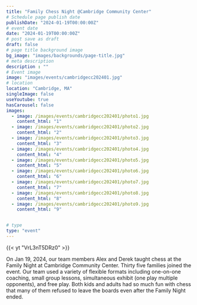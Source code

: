 ```yaml
---
title: "Family Chess Night @Cambridge Community Center"
# Schedule page publish date
publishDate: "2024-01-19T00:00:00Z"
# event date
date: "2024-01-19T00:00:00Z"
# post save as draft
draft: false
# page title background image
bg_image: "images/backgrounds/page-title.jpg"
# meta description
description : ""
# Event image
image: "images/events/cambridgecc202401.jpg"
# location
location: "Cambridge, MA"
singleImage: false
useYoutube: true
hasCarousel: false
images: 
  - image: /images/events/cambridgecc202401/photo1.jpg
    content_html: "1"
  - image: /images/events/cambridgecc202401/photo2.jpg
    content_html: "2"
  - image: /images/events/cambridgecc202401/photo3.jpg
    content_html: "3"
  - image: /images/events/cambridgecc202401/photo4.jpg
    content_html: "4"
  - image: /images/events/cambridgecc202401/photo5.jpg
    content_html: "5"
  - image: /images/events/cambridgecc202401/photo6.jpg
    content_html: "6"
  - image: /images/events/cambridgecc202401/photo7.jpg
    content_html: "7"
  - image: /images/events/cambridgecc202401/photo8.jpg
    content_html: "8"
  - image: /images/events/cambridgecc202401/photo9.jpg
    content_html: "9"


# type
type: "event"
---
```

{{< yt "VrL3nT5DRz0" >}}


On Jan 19, 2024, our team members Alex and Derek taught chess at the Family Night at Cambridge Community Center. Thirty five families joined the event. Our team used a variety of flexible formats including one-on-one coaching, small group lessons, simultaneous exhibit (one play multiple opponents), and free play. Both kids and adults had so much fun with chess that many of them refused to leave the boards even after the Family Night ended. 

